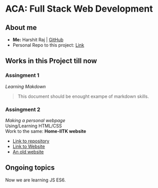 # ACA: Full Stack Web Development

## About me

- **Me:** Harshit Raj | [GitHub](https://github.com/1-Harshit)
- Personal Repo to this project: [Link](https://github.com/1-Harshit/ACA-FSWD-2021)

## Works in this Project till now

### Assingment 1
*Learning Makdown*  
> This document should be enought exampe of markdown skills. 



### Assingment 2
*Making a personal webpage*  
Using/Learning HTML/CSS  
Work to the same: **Home-IITK website**  
  - [Link to repository](https://github.com/1-Harshit/home-iitk)  
  - [Link to Website](https://home.iitk.ac.in/~harshitr20)
  - [An old website](https://home.iitk.ac.in/~harshitr20/old)
 
## Ongoing topics
Now we are learning JS ES6.
